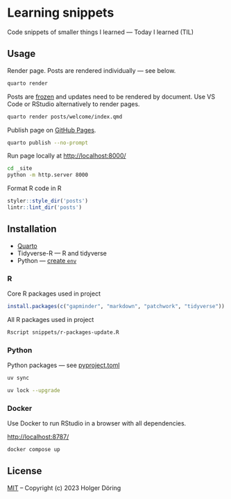 # Learning snippets

Code snippets of smaller things I learned — Today I learned (TIL)

## Usage

Render page. Posts are rendered individually — see below.

```sh
quarto render
```

Posts are [frozen](https://quarto.org/docs/projects/code-execution.html#freeze) and updates need to be rendered by document. Use VS Code or RStudio alternatively to render pages.

```sh
quarto render posts/welcome/index.qmd
```

Publish page on [GitHub Pages](https://quarto.org/docs/publishing/github-pages.html).

```sh
quarto publish --no-prompt
```

Run page locally at <http://localhost:8000/>

```sh
cd _site
python -m http.server 8000
```

Format R code in R

```R
styler::style_dir('posts')
lintr::lint_dir('posts')
```

## Installation

- [Quarto](https://quarto.org/docs/get-started/)
- Tidyverse-R — R and tidyverse
- Python — [create `env`](https://quarto.org/docs/projects/virtual-environments.html#using-venv)

### R

Core R packages used in project

```r
install.packages(c("gapminder", "markdown", "patchwork", "tidyverse"))
```

All R packages used in project

```sh
Rscript snippets/r-packages-update.R
```

### Python

Python packages — see [pyproject.toml](pyproject.toml)

```sh
uv sync

uv lock --upgrade
```

### Docker

Use Docker to run RStudio in a browser with all dependencies.

<http://localhost:8787/>

```sh
docker compose up
```

## License

[MIT](https://choosealicense.com/licenses/mit/) – Copyright (c) 2023 Holger Döring
